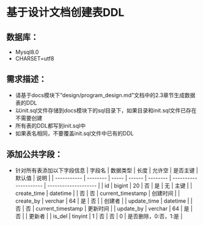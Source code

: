 # 基于设计文档创建表DDL
## 数据库：
- Mysql8.0
- CHARSET=utf8

## 需求描述：
- 请基于docs模块下“design/program_design.md”文档中的2.3章节生成数据表的DDL
- 以init.sql文件存储到docs模块下的sql目录下，如果目录和init.sql文件已存在不需要创建
- 所有表的DDL都写到init.sql中
- 如果表名相同，不要覆盖init.sql文件中已有的DDL

## 添加公共字段：
- 针对所有表添加以下字段信息
| 字段名      | 数据类型 | 长度  | 允许空 | 是否主键 | 默认值                | 说明                 |
| ----------- | -------- | ----- | ------ | -------- | --------------------- | -------------------- |
| id          | bigint   | 20    | 否     | 是       | 无                    | 主键                 |
| create_time | datetime |       | 否     | 否       | current_timestamp     | 创建时间             |
| create_by | verchar    | 64    | 是     | 否       |                      | 创建者             |
| update_time | datetime |       | 否     | 否       | current_timestamp     | 更新时间             |
| update_by | verchar    | 64    | 是     | 否       |                      | 更新者             |
| is_del      | tinyint  |   1   | 否     | 否       | 0                     | 是否删除，0:否，1:是 |